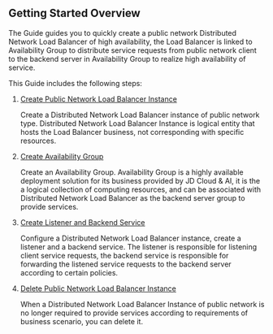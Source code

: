 
## Getting Started Overview
The Guide guides you to quickly create a public network Distributed Network Load Balancer of high availability, the Load Balancer is linked to Availability Group to distribute service requests from public network client to the backend server in Availability Group to realize high availability of service.

This Guide includes the following steps:

 1. [Create Public Network Load Balancer Instance](../Getting-Started/Create-Instance.md)
 
    Create a Distributed Network Load Balancer instance of public network type. Distributed Network Load Balancer Instance is logical entity that hosts the Load Balancer business, not corresponding with specific resources.
 
 2. [Create Availability Group](../Getting-Started/Create-AvailabilityGroup.md)
 
    Create an Availability Group. Availability Group is a highly available deployment solution for its business provided by JD Cloud & AI, it is the a logical collection of computing resources, and can be associated with Distributed Network Load Balancer as the backend server group to provide services.

 3. [Create Listener and Backend Service](../Getting-Started/Manage-Instance.md)
 
     Configure a Distributed Network Load Balancer instance, create a listener and a backend service. The listener is responsible for listening client service requests, the backend service is responsible for forwarding the listened service requests to the backend server according to certain policies.
 
 4. [Delete Public Network Load Balancer Instance](../Getting-Started/Delete-Instance.md)
 
     When a Distributed Network Load Balancer Instance of public network is no longer required to provide services according to requirements of business scenario, you can delete it.
